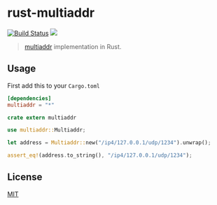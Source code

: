 # rust-multiaddr

[![Build Status](https://img.shields.io/travis/Dignifiedquire/rust-multiaddr/master.svg?style=flat-square)](https://travis-ci.org/Dignifiedquire/rust-multiaddr)
[![](https://img.shields.io/badge/rust-docs-blue.svg?style=flat-square)](http://dignifiedquire.github.io/rust-multiaddr/multiaddr/struct.Multiaddr.html)

> [multiaddr](https://github.com/jbenet/multiaddr) implementation in Rust.


## Usage

First add this to your `Cargo.toml`

```toml
[dependencies]
multiaddr = "*"
```

```rust
crate extern multiaddr

use multiaddr::Multiaddr;

let address = Multiaddr::new("/ip4/127.0.0.1/udp/1234").unwrap();

assert_eq!(address.to_string(), "/ip4/127.0.0.1/udp/1234");
```


## License

[MIT](LICENSE)
